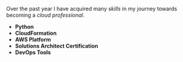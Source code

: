 Over the past year I have acquired many *skills* in my journey towards becoming a *cloud professional.*
-  **Python**
-  **CloudFormation**
-  **AWS Platform**
-  **Solutions Architect Certification**
-  **DevOps Tools**
